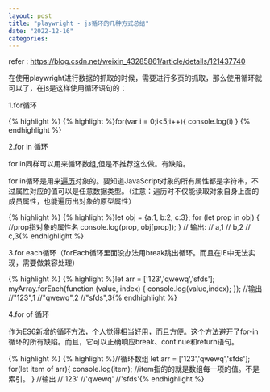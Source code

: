 ```yaml
---
layout: post
title: "playwright - js循环的几种方式总结"
date: "2022-12-16"
categories: 
---
```

<p>refer : <a href="https://blog.csdn.net/weixin_43285861/article/details/121437740">https://blog.csdn.net/weixin_43285861/article/details/121437740</a></p>

<p>在使用playwright进行数据的抓取的时候，需要进行多页的抓取，那么使用循环就可以了，在js是这样使用循环语句的：</p>

<p>1.for循环</p>

{% highlight %}
{% highlight %}for(var i = 0;i&lt;5;i++){
 console.log(i)
}
{% endhighlight %}

<p>2.for in 循环</p>

<p>for in同样可以用来循环数组,但是不推荐这么做。有缺陷。</p>

<p>for in循环是用来<a class="hl hl-1" href="https://so.csdn.net/so/search?q=%E9%81%8D%E5%8E%86&amp;spm=1001.2101.3001.7020" target="_blank">遍历</a>对象的。要知道JavaScript对象的所有属性都是字符串，不过属性对应的值可以是任意数据类型。（注意：遍历时不仅能读取对象自身上面的成员属性，也能遍历出对象的原型属性）</p>

{% highlight %}
{% highlight %}let obj = {a:1, b:2, c:3};
for (let prop in obj) {    //prop指对象的属性名
console.log(prop, obj[prop]);
}
// 输出:
// a,1
// b,2
// c,3{% endhighlight %}

<p>3.for each循环（forEach循环里面没办法用break跳出循环。而且在IE中无法实现，需要做兼容处理）</p>

{% highlight %}
{% highlight %}let arr = [&#39;123&#39;,&#39;qwewq&#39;,&#39;sfds&#39;];
myArray.forEach(function (value, index) {
    console.log(value,index);
});
//输出
//&quot;123&quot;,1
//&quot;qwewq&quot;,2
//&quot;sfds&quot;,3{% endhighlight %}

<p>4.for of 循环</p>

<p>作为ES6新增的循环方法，个人觉得相当好用，而且方便。这个方法避开了for-in循环的所有缺陷。而且，它可以正确响应break、continue和return语句。</p>

{% highlight %}
{% highlight %}//循环数组
let arr = [&#39;123&#39;,&#39;qwewq&#39;,&#39;sfds&#39;];
for(let item of arr){
    console.log(item);    //item指的的就是数组每一项的值。不是索引。
}
//输出
//&#39;123&#39;
//&#39;qwewq&#39;
//&#39;sfds&#39;{% endhighlight %}

<p>&nbsp;</p>

<p>&nbsp;</p>

<p>&nbsp;</p>

